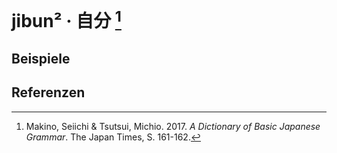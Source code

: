 ---
---

<script setup>
import Example from "../components/Example.vue"
</script>

# jibun² · 自分 [^1]

## Beispiele

<Example jp="日本人は自分の国の文化をユニークだと思っている。" de="Japaner glauben dass die Kultur ihres Landes einzigartig ist.
" />
<Example jp="マイクはいつも自分の寮の部屋で勉強してる。" de="Mike lernt immer in seinem Zimmer im Wohnheim." />

## Referenzen

[^1]: Makino, Seiichi & Tsutsui, Michio. 2017. *A Dictionary of Basic Japanese Grammar*. The Japan Times, S. 161-162.
